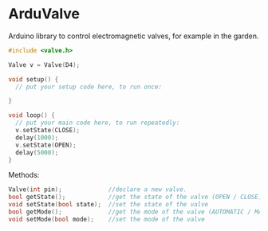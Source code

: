 # ArduValve
Arduino library to control electromagnetic valves, for example in the garden.

```c++
#include <valve.h>

Valve v = Valve(D4);

void setup() {
  // put your setup code here, to run once:

}

void loop() {
  // put your main code here, to run repeatedly:
  v.setState(CLOSE);
  delay(1000);
  v.setState(OPEN);
  delay(5000);
}
```
Methods:

```c++
Valve(int pin);             //declare a new valve.
bool getState();            //get the state of the valve (OPEN / CLOSE)
void setState(bool state);  //set the state of the valve
bool getMode();             //get the mode of the valve (AUTOMATIC / MANUAL)
void setMode(bool mode);    //set the mode of the valve
```
